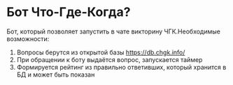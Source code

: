 # Бот Что-Где-Когда?
Бот, который позволяет запустить в чате викторину ЧГК.Необходимые возможности:

1. Вопросы берутся из открытой базы https://db.chgk.info/
2. При обращении к боту выдаётся вопрос, запускается таймер
3. Формируется рейтинг из правильно ответивших, который хранится в БД и может быть показан
